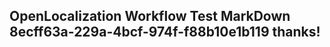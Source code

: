 <properties
ms.topic="hero-topic"
ms.test1="hero-topic"
ms.test2="test"/>


## OpenLocalization Workflow Test MarkDown 8ecff63a-229a-4bcf-974f-f88b10e1b119 thanks!



<!--HONumber=Jul16_HO5-->


